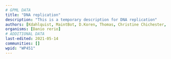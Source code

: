 ```yaml
---
# GPML DATA
title: "DNA replication"
description: "This is a temporary description for DNA replication"
authors: [Kdahlquist, MaintBot, D.Koren, Thomas, Christine Chichester, LWackers, Eweitz]
organisms: [Danio rerio]
# ADDITIONAL DATA
last-edited: 2021-05-14
communities: []
wpid: "WP451"
---
```

